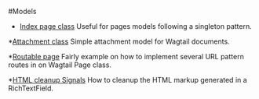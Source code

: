 #Models

* [Index page class](./pageindexclass/pageindexclass.md) Useful for pages models following a singleton pattern.

*[Attachment class](./attachment.py) Simple attachment model for Wagtail documents.

*[Routable page](./routable_page.py) Fairly example on how to implement several URL pattern routes in on Wagtail Page class.

*[HTML cleanup Signals](./signals.py) How to cleanup the HTML markup generated in a RichTextField.